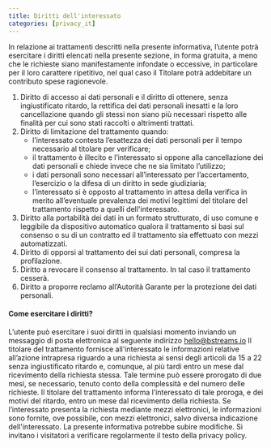 ```yaml
---
title: Diritti dell'interessato
categories: [privacy_it]
---
```


In relazione ai trattamenti descritti nella presente informativa, l’utente potrà esercitare i diritti elencati nella presente sezione, in forma gratuita, a meno che le richieste siano manifestamente infondate o eccessive, in particolare per il loro carattere ripetitivo, nel qual caso il Titolare potrà addebitare un contributo spese ragionevole.

1. Diritto di accesso ai dati personali e il diritto di ottenere, senza ingiustificato ritardo, la rettifica dei dati personali inesatti e la loro cancellazione quando gli stessi non siano più necessari rispetto alle finalità per cui sono stati raccolti o altrimenti trattati.
2. Diritto di limitazione del trattamento quando:
    - l’interessato contesta l’esattezza dei dati personali per il tempo necessario al titolare per verificare; 
    - il trattamento è illecito e l’interessato si oppone alla cancellazione dei dati personali e chiede invece che ne sia limitato l’utilizzo;
    - i dati personali sono necessari all’interessato per l’accertamento, l’esercizio o la difesa di un diritto in sede giudiziaria;
    - l’interessato si è opposto al trattamento in attesa della verifica in merito all’eventuale prevalenza dei motivi legittimi del titolare del trattamento rispetto a quelli dell'interessato.
3. Diritto alla portabilità dei dati in un formato strutturato, di uso comune e leggibile da dispositivo automatico qualora il trattamento si basi sul consenso o su di un contratto ed il trattamento sia effettuato con mezzi automatizzati.
4. Diritto di opporsi al trattamento dei sui dati personali, compresa la profilazione.
5. Diritto a revocare il consenso al trattamento. In tal caso il trattamento cesserà.
6. Diritto a proporre reclamo all’Autorità Garante per la protezione dei dati personali.

#### Come esercitare i diritti? 
L’utente può esercitare i suoi diritti in qualsiasi momento inviando un messaggio di posta elettronica al seguente indirizzo <hello@bstreams.io>
Il titolare del trattamento fornisce all'interessato le informazioni relative all’azione intrapresa riguardo a una richiesta ai sensi degli articoli da 15 a 22 senza ingiustificato ritardo e, comunque, al più tardi entro un mese dal ricevimento della richiesta stessa. Tale termine può essere prorogato di due mesi, se necessario, tenuto conto della complessità e del numero delle richieste. Il titolare del trattamento informa l’interessato di tale proroga, e dei motivi del ritardo, entro un mese dal ricevimento della richiesta. Se l’interessato presenta la richiesta mediante mezzi elettronici, le informazioni sono fornite, ove possibile, con mezzi elettronici, salvo diversa indicazione dell'interessato.
La presente informativa potrebbe subire modifiche. Si invitano i visitatori a verificare regolarmente il testo della privacy policy.
